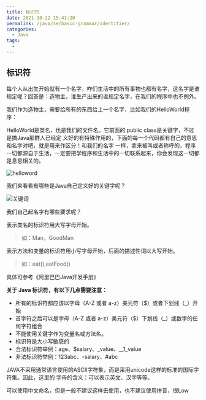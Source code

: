 ```yaml
---
title: 标识符
date: 2021-10-22 15:41:20
permalink: /java/se/basic-grammar/identifier/
categories: 
  - Java
tags: 
  - 
---
```


## 标识符

每个人从出生开始就有一个名字，咋们生活中的所有事物也都有名字，这名字是谁规定呢？回答是：造物主，谁生产出来的谁规定名字，在我们的程序中也不例外。

我们作为造物主，需要给所有的东西给上一个名字，比如我们的HelloWorld程序：

HelloWorld是类名，也是我们的文件名。它前面的 public class是关键字，不过是搞Java那群人已经定 义好的有特殊作用的，下面的每一个代码都有自己的意思和名字对吧，就是用来作区分！和我们的名字 一样，拿来被叫或者称呼的，程序一切都源自于生活，一定要把学程序和生活中的一切联系起来，你会发现这一切都是息息相关的。

![helloword](https://fastly.jsdelivr.net/gh/Kele-Bingtang/static/img/JavaSE基础/20211024141441.png)

我们来看看有哪些是Java自己定义好的关键字呢？

![关键词](https://fastly.jsdelivr.net/gh/Kele-Bingtang/static/img/JavaSE基础/20211024141507.png)

我们自己起名字有哪些要求呢？ 

表示类名的标识符用大写字母开始。

> 如：Man，GoodMan

表示方法和变量的标识符用小写字母开始，后面的描述性词以大写开始。

> 如：eat(),eatFood()

具体可参考《阿里巴巴Java开发手册》

**关于 Java 标识符，有以下几点需要注意：**

- 所有的标识符都应该以字母（A-Z 或者 a-z）美元符（$）或者下划线（_）开始
- 首字符之后可以是字母（A-Z 或者 a-z）美元符（$）下划线（_）或数字的任何字符组合
- 不能使用关键字作为变量名或方法名。
- 标识符是大小写敏感的
- 合法标识符举例：age、$salary、_value、__1_value
- 非法标识符举例：123abc、-salary、#abc

JAVA不采用通常语言使用的ASCII字符集，而是采用unicode这样的标准的国际字符集。因此，这里的 字母的含义：可以表示英文、汉字等等。

可以使用中文命名，但是一般不建议这样去使用，也不建议使用拼音，很Low